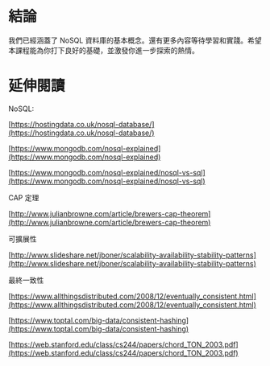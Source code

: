# 結論

我們已經涵蓋了 NoSQL 資料庫的基本概念。還有更多內容等待學習和實踐。希望本課程能為你打下良好的基礎，並激發你進一步探索的熱情。

# 延伸閱讀

NoSQL:

[https://hostingdata.co.uk/nosql-database/](https://hostingdata.co.uk/nosql-database/)

[https://www.mongodb.com/nosql-explained](https://www.mongodb.com/nosql-explained)

[https://www.mongodb.com/nosql-explained/nosql-vs-sql](https://www.mongodb.com/nosql-explained/nosql-vs-sql)

CAP 定理

[http://www.julianbrowne.com/article/brewers-cap-theorem](http://www.julianbrowne.com/article/brewers-cap-theorem)

可擴展性

[http://www.slideshare.net/jboner/scalability-availability-stability-patterns](http://www.slideshare.net/jboner/scalability-availability-stability-patterns)

最終一致性

[https://www.allthingsdistributed.com/2008/12/eventually_consistent.html](https://www.allthingsdistributed.com/2008/12/eventually_consistent.html)

[https://www.toptal.com/big-data/consistent-hashing](https://www.toptal.com/big-data/consistent-hashing)

[https://web.stanford.edu/class/cs244/papers/chord_TON_2003.pdf](https://web.stanford.edu/class/cs244/papers/chord_TON_2003.pdf)
